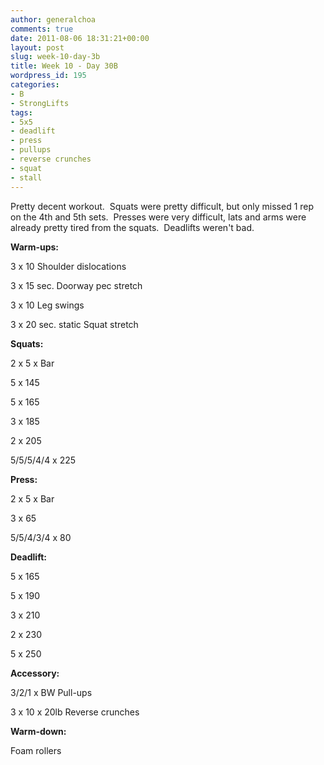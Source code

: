 ```yaml
---
author: generalchoa
comments: true
date: 2011-08-06 18:31:21+00:00
layout: post
slug: week-10-day-3b
title: Week 10 - Day 30B
wordpress_id: 195
categories:
- B
- StrongLifts
tags:
- 5x5
- deadlift
- press
- pullups
- reverse crunches
- squat
- stall
---
```


Pretty decent workout.  Squats were pretty difficult, but only missed 1 rep on the 4th and 5th sets.  Presses were very difficult, lats and arms were already pretty tired from the squats.  Deadlifts weren't bad.

**Warm-ups:**

3 x 10 Shoulder dislocations

3 x 15 sec. Doorway pec stretch

3 x 10 Leg swings

3 x 20 sec. static Squat stretch

**Squats:**

2 x 5 x Bar

5 x 145

5 x 165

3 x 185

2 x 205

5/5/5/4/4 x 225

**Press:**

2 x 5 x Bar

3 x 65

5/5/4/3/4 x 80

**Deadlift:**

5 x 165

5 x 190

3 x 210

2 x 230

5 x 250

**Accessory:**

3/2/1 x BW Pull-ups

3 x 10 x 20lb Reverse crunches

**Warm-down:**

Foam rollers
